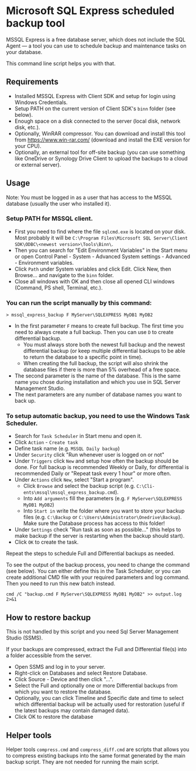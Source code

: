 Microsoft SQL Express scheduled backup tool
===========================================

MSSQL Express is a free database server, which does not include the SQL Agent — a tool you can use to schedule backup and maintenance tasks on your database.

This command line script helps you with that.

## Requirements

* Installed MSSQL Express with Client SDK and setup for login using Windows Credentials.
* Setup PATH on the current version of Client SDK's `binn` folder (see below).
* Enough space on a disk connected to the server (local disk, network disk, etc.).
* Optionally, WinRAR compressor. You can download and install this tool from https://www.win-rar.com/ (download and install the EXE version for your CPU).
* Optionally, an external tool for off-site backup (you can use something like OneDrive or Synology Drive Client to upload the backups to a cloud or external server).

## Usage

Note: You must be logged in as a user that has access to the MSSQL database (usually the user who installed it).

### Setup PATH for MSSQL client.

* First you need to find where the file `sqlcmd.exe` is located on your disk. Most probably it will be `C:\Program Files\Microsoft SQL Server\Client SDK\ODBC\<newest version>\Tools\Binn\`.
* Then you can search for "Edit Environment Variables" in the Start menu or open Control Panel - System - Advanced System settings - Advanced - Environment variables.
* Click `Path` under System variables and click Edit. Click New, then Browse... and navigate to the `binn` folder.
* Close all windows with OK and then close all opened CLI windows (Command, PS shell, Terminal, etc.).

### You can run the script manually by this command:
```> mssql_express_backup F MyServer\SQLEXPRESS MyDB1 MyDB2```
* In the first parameter `F` means to create full backup. The first time you need to always create a full backup. Then you can use `D` to create differential backup.
  * You must always store both the newest full backup and the newest differential backup (or keep multiple differential backups to be able to return the database to a specific point in time).
  * When creating the full backup, the script will also shrink the database files if there is more than 5% overhead of a free space.
* The second parameter is the name of the database. This is the same name you chose during installation and which you use in SQL Server Management Studio.
* The next parameters are any number of database names you want to back up.

### To setup automatic backup, you need to use the Windows Task Scheduler.

* Search for `Task Scheduler` in Start menu and open it.
* Click `Action` - `Create task`
* Define task name (e.g. `MSSQL Daily backup`)
* Under `Security` click "Run whenever user is logged on or not"
* Under `Triggers` click `New` and setup how often the backup should be done. For full backup is recommended Weekly or Daily, for differential is recommended Daily or "Repeat task every 1 hour" or more often. 
* Under `Actions` click `New`, select "Start a program".
    * Click `Browse` and select the backup script (e.g. `C:\Cli-ents\mssql\mssql_express_backup.cmd`).
    * Into `Add arguments` fill the parameters (e.g. `F MyServer\SQLEXPRESS MyDB1 MyDB2`)
    * Into `Start in` write the folder where you want to store your backup files (e.g. `C:\Backup` or `C:\Users\Administrator\Onedrive\Backup`). Make sure the Database process has access to this folder! 
* Under `Settings` check "Run task as soon as possible..." (this helps to make backup if the server is restarting when the backup should start).
* Click `OK` to create the task.

Repeat the steps to schedule Full and Differential backups as needed.

To see the output of the backup process, you need to change the command (see below). You can either define this in the Task Scheduler,
or you can create additional CMD file with your required parameters and log command. Then you need to run this new batch instead.

```cmd /C "backup.cmd F MyServer\SQLEXPRESS MyDB1 MyDB2" >> output.log 2>&1```

## How to restore backup

This is not handled by this script and you need Sql Server Management Studio (SSMS). 

If your backups are compressed, extract the Full and Differential file(s) into a folder accessible from the server.

* Open SSMS and log in to your server.
* Right-click on Databases and select Restore Database.
* Click Source - Device and then click "...".
* Select the Full and optionally one or more Differential backups from which you want to restore the database.
* Optionally, you can click Timeline and Specific date and time to select which differential backup will be actually used for restoration (useful if the latest backups may contain damaged data).
* Click OK to restore the database


## Helper tools

Helper tools `compress.cmd` and `compress_diff.cmd` are scripts that allows you to compress existing backups into the same format generated
by the main backup script. They are not needed for running the main script.
